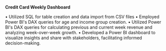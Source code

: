**Credit Card Weekly Dashboard** 
 
  • Utilized SQL for table creation and data import from CSV files
  • Employed Power BI's DAX queries for age and income group creation.
  • Utilized Power BI's DAX queries for calculating previous and current week revenue and analyzing week-over-week growth.
  • Developed a Power BI dashboard to visualize insights and share with stakeholders, facilitating informed decision-making.
